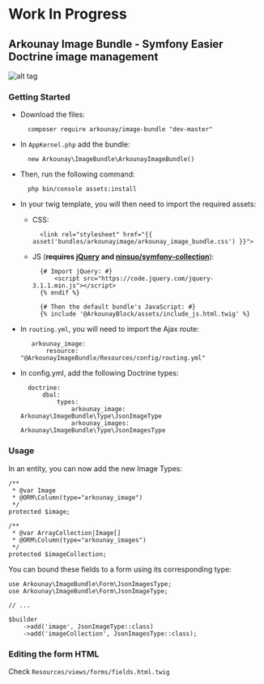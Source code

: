 # Work In Progress

## Arkounay Image Bundle - Symfony Easier Doctrine image management

![alt tag](http://outerark.com/symfony/arkounay_image_bundle.png)

### Getting Started

- Download the files:
        
        composer require arkounay/image-bundle "dev-master"

- In `AppKernel.php` add the bundle:
        
        new Arkounay\ImageBundle\ArkounayImageBundle()
        
- Then, run the following command:
     
        php bin/console assets:install 
        
- In your twig template, you will then need to import the required assets:
    
    - CSS:
        
            <link rel="stylesheet" href="{{ asset('bundles/arkounayimage/arkounay_image_bundle.css') }}">

    - JS (**requires [jQuery](https://jquery.com/) and [ninsuo/symfony-collection](https://github.com/ninsuo/symfony-collection)**):
    
            {# Import jQuery: #}
                <script src="https://code.jquery.com/jquery-3.1.1.min.js"></script>
            {% endif %}
               
            {# Then the default bundle's JavaScript: #}
            {% include '@ArkounayBlock/assets/include_js.html.twig' %}
            
- In `routing.yml`, you will need to import the Ajax route:
        
         arkounay_image:
             resource: "@ArkounayImageBundle/Resources/config/routing.yml"
             
- In config.yml, add the following Doctrine types:

        doctrine:
            dbal:
                types:
                    arkounay_image:  Arkounay\ImageBundle\Type\JsonImageType
                    arkounay_images:  Arkounay\ImageBundle\Type\JsonImagesType
                    
### Usage
    
In an entity, you can now add the new Image Types:

    /**
     * @var Image
     * @ORM\Column(type="arkounay_image")
     */
    protected $image;
    
    /**
     * @var ArrayCollection|Image[]
     * @ORM\Column(type="arkounay_images")
     */
    protected $imageCollection;
    
You can bound these fields to a form using its corresponding type:

    use Arkounay\ImageBundle\Form\JsonImagesType;
    use Arkounay\ImageBundle\Form\JsonImageType;
    
    // ... 
    
    $builder
        ->add('image', JsonImageType::class)
        ->add('imageCollection', JsonImagesType::class);
    
### Editing the form HTML
Check `Resources/views/forms/fields.html.twig`

